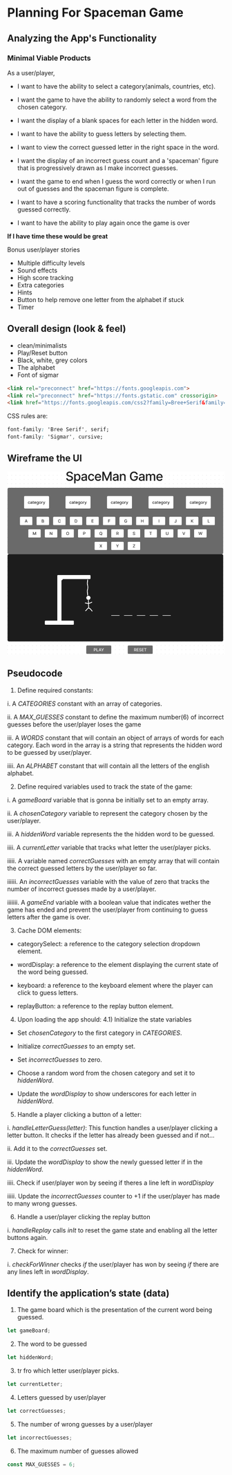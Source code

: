 # Planning For Spaceman Game

## Analyzing the App's Functionality

### Minimal Viable Products

As a user/player, 

- I want to have the ability to select a category(animals, countries, etc).

- I want the game to have the ability to randomly select a word from the chosen category.

- I want the display of a blank spaces for each letter in the hidden word.

- I want to have the ability to guess letters by selecting them.

- I want to view the correct guessed letter in the right space in the word.

- I want the display of an incorrect guess count and a 'spaceman' figure that is progressively drawn as I make incorrect guesses.

- I want the game to end when I guess the word correctly or when I run out of guesses and the spaceman figure is complete.

- I want to have a scoring functionality that tracks the number of words guessed correctly.

- I want to have the ability to play again once the game is over

**If I have time these would be great**

Bonus user/player stories

- Multiple difficulty levels
- Sound effects
- High score tracking
- Extra categories 
- Hints 
- Button to help remove one letter from the alphabet if stuck
- Timer

## Overall design (look & feel)

- clean/minimalists
- Play/Reset button
- Black, white, grey colors
- The alphabet 
- Font of sigmar
```html
<link rel="preconnect" href="https://fonts.googleapis.com">
<link rel="preconnect" href="https://fonts.gstatic.com" crossorigin>
<link href="https://fonts.googleapis.com/css2?family=Bree+Serif&family=Sigmar&display=swap" rel="stylesheet">
```

CSS rules are:
```css
font-family: 'Bree Serif', serif;
font-family: 'Sigmar', cursive;
```

## Wireframe the UI
![wireframe](image/wireframe_spaceMan.png)

## Pseudocode

1. Define required constants:

i. A *CATEGORIES* constant with an array of categories.

ii. A *MAX_GUESSES* constant to define the maximum number(6) of incorrect guesses before the user/player loses the game

iii. A *WORDS* constant that will contain an object of arrays of words for each category. Each word in the array is a string that represents the hidden word to be guessed by user/player.

iiii. An *ALPHABET* constant that will contain all the letters of the english alphabet.

2. Define required variables used to track the state of the game:

i. A *gameBoard* variable that is gonna be initially set to an empty array.

ii. A *chosenCategory* variable to represent the category chosen by the user/player.

iii. A *hiddenWord* variable represents the the hidden word to be guessed.

iiii. A *currentLetter* variable that tracks what letter the user/player picks.

iiiii. A variable named *correctGuesses* with an empty array that will contain the correct guessed letters by the user/player so far.

iiiiii. An *incorrectGuesses* variable with the value of zero that tracks the number of incorrect guesses made by a user/player.

iiiiiii. A *gameEnd* variable with a boolean value that indicates wether the game has ended and prevent the user/player from continuing to guess letters after the game is over.

3. Cache DOM elements:

- categorySelect: a reference to the category selection dropdown element.

- wordDisplay: a reference to the element displaying the current state of the word being guessed.

- keyboard: a reference to the keyboard element where the player can click to guess letters.

- replayButton: a reference to the replay button element.


4. Upon loading the app should: 4.1) Initialize the state variables

- Set *chosenCategory* to the first category in *CATEGORIES*.

- Initialize *correctGuesses* to an empty set.

- Set *incorrectGuesses* to zero.

- Choose a random word from the chosen category and set it to *hiddenWord*.

- Update the *wordDisplay* to show underscores for each letter in *hiddenWord*.

5. Handle a player clicking a button of a letter:

i. *handleLetterGuess(letter)*: This function handles a user/player clicking a letter button. It checks if the letter has already been guessed and if not...

ii. Add it to the *correctGuesses* set.

iii. Update the *wordDisplay* to show the newly guessed letter if in the *hiddenWord*.

iiii. Check if user/player won by seeing if theres a line left in *wordDisplay*

iiiii. Update the *incorrectGuesses* counter to +1 if the user/player has made to many wrong guesses.

6. Handle a user/player clicking the replay button

i. *handleReplay* calls *inIt* to reset the game state and enabling all the letter buttons again.

7. Check for winner:

i. *checkForWinner* checks *if* the user/player has won by seeing *if* there are any lines left in *wordDisplay*.

## Identify the application’s state (data)

1. The game board which is the presentation of the current word being guessed.
```js
let gameBoard;
```
2. The word to be guessed
```js
let hiddenWord;
```
3. tr fro which letter user/player picks.
```js
let currentLetter;
```
4. Letters guessed by user/player
```js
let correctGuesses;
```
5. The number of wrong guesses by a user/player
```js
let incorrectGuesses;
```
6. The maximum number of guesses allowed
```js
const MAX_GUESSES = 6;
```